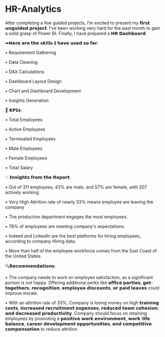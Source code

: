 # HR-Analytics

After completing a few guided projects, I’m excited to present my 𝗳𝗶𝗿𝘀𝘁 𝘂𝗻𝗴𝘂𝗶𝗱𝗲𝗱 𝗽𝗿𝗼𝗷𝗲𝗰𝘁. I’ve been working very hard for the past month to gain a solid grasp of Power BI. Finally, I have prepared a 𝗛𝗥 𝗗𝗮𝘀𝗵𝗯𝗼𝗮𝗿𝗱. 

➡𝗛𝗲𝗿𝗲 𝗮𝗿𝗲 𝘁𝗵𝗲 𝘀𝗸𝗶𝗹𝗹𝘀 𝗜 𝗵𝗮𝘃𝗲 𝘂𝘀𝗲𝗱 𝘀𝗼 𝗳𝗮𝗿:

• Requirement Gathering

• Data Cleaning

• DAX Calculations

• Dashboard Layout Design

• Chart and Dashboard Development

• Insights Generation

💎 𝗞𝗣𝗜𝘀:

• Total Employees

• Active Employees

• Terminated Employees

• Male Employees

• Female Employees

• Total Salary

💡 𝗜𝗻𝘀𝗶𝗴𝗵𝘁𝘀 𝗳𝗿𝗼𝗺 𝘁𝗵𝗲 𝗥𝗲𝗽𝗼𝗿𝘁:

• Out of 311 employees, 43% are male, and 57% are female, with 207 actively working.

• Very High Attrition rate of nearly 33% means employee are leaving the company

• The production department engages the most employees.

• 78% of employees are meeting company's expectations.

• Indeed and LinkedIn are the best platforms for hiring employees, according to company Hiring data.

• More than half of the employee workforce comes from the East Coast of the United States.

🔍𝗥𝗲𝗰𝗼𝗺𝗺𝗲𝗻𝗱𝗮𝘁𝗶𝗼𝗻𝘀:

• The company needs to work on employee satisfaction, as a significant portion is not happy. Offering additional perks like 𝗼𝗳𝗳𝗶𝗰𝗲 𝗽𝗮𝗿𝘁𝗶𝗲𝘀, 𝗴𝗲𝘁-𝘁𝗼𝗴𝗲𝘁𝗵𝗲𝗿𝘀, 𝗿𝗲𝗰𝗼𝗴𝗻𝗶𝘁𝗶𝗼𝗻, 𝗲𝗺𝗽𝗹𝗼𝘆𝗲𝗲 𝗱𝗶𝘀𝗰𝗼𝘂𝗻𝘁𝘀, 𝗼𝗿 𝗽𝗮𝗶𝗱 𝗹𝗲𝗮𝘃𝗲𝘀 could improve morale.

• With an attrition rate of 33%, Company is losing money on high 𝘁𝗿𝗮𝗶𝗻𝗶𝗻𝗴 𝗰𝗼𝘀𝘁𝘀, 𝗶𝗻𝗰𝗿𝗲𝗮𝘀𝗲𝗱 𝗿𝗲𝗰𝗿𝘂𝗶𝘁𝗺𝗲𝗻𝘁 𝗲𝘅𝗽𝗲𝗻𝘀𝗲𝘀, 𝗿𝗲𝗱𝘂𝗰𝗲𝗱 𝘁𝗲𝗮𝗺 𝗰𝗼𝗵𝗲𝘀𝗶𝗼𝗻, 𝗮𝗻𝗱 𝗱𝗲𝗰𝗿𝗲𝗮𝘀𝗲𝗱 𝗽𝗿𝗼𝗱𝘂𝗰𝘁𝗶𝘃𝗶𝘁𝘆. Company should focus on retaining employees by promoting a 𝗽𝗼𝘀𝗶𝘁𝗶𝘃𝗲 𝘄𝗼𝗿𝗸 𝗲𝗻𝘃𝗶𝗿𝗼𝗻𝗺𝗲𝗻𝘁, 𝘄𝗼𝗿𝗸-𝗹𝗶𝗳𝗲 𝗯𝗮𝗹𝗮𝗻𝗰𝗲, 𝗰𝗮𝗿𝗲𝗲𝗿 𝗱𝗲𝘃𝗲𝗹𝗼𝗽𝗺𝗲𝗻𝘁 𝗼𝗽𝗽𝗼𝗿𝘁𝘂𝗻𝗶𝘁𝗶𝗲𝘀, 𝗮𝗻𝗱 𝗰𝗼𝗺𝗽𝗲𝘁𝗶𝘁𝗶𝘃𝗲 𝗰𝗼𝗺𝗽𝗲𝗻𝘀𝗮𝘁𝗶𝗼𝗻 to reduce attrition.

